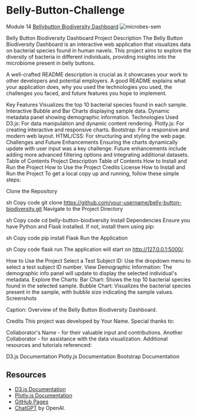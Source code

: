 # Belly-Button-Challenge
Module 14 
[Bellybutton Biodiversity Dashboard](http://127.0.0.1:5500/index.html)
![microbes-sem](https://github.com/KrissinaW/Belly-Button-Challenge/assets/162597320/ee44335b-799d-497b-8858-d981e5f5895a)


Belly Button Biodiversity Dashboard
Project Description
The Belly Button Biodiversity Dashboard is an interactive web application that visualizes data on bacterial species found in human navels. This project aims to explore the diversity of bacteria in different individuals, providing insights into the microbiome present in belly buttons.

A well-crafted README description is crucial as it showcases your work to other developers and potential employers. A good README explains what your application does, why you used the technologies you used, the challenges you faced, and future features you hope to implement.

Key Features
Visualizes the top 10 bacterial species found in each sample.
Interactive Bubble and Bar Charts displaying sample data.
Dynamic metadata panel showing demographic information.
Technologies Used
D3.js: For data manipulation and dynamic content rendering.
Plotly.js: For creating interactive and responsive charts.
Bootstrap: For a responsive and modern web layout.
HTML/CSS: For structuring and styling the web page.
Challenges and Future Enhancements
Ensuring the charts dynamically update with user input was a key challenge.
Future enhancements include adding more advanced filtering options and integrating additional datasets.
Table of Contents
Project Description
Table of Contents
How to Install and Run the Project
How to Use the Project
Credits
License
How to Install and Run the Project
To get a local copy up and running, follow these simple steps:

Clone the Repository

sh
Copy code
git clone https://github.com/your-username/belly-button-biodiversity.git
Navigate to the Project Directory

sh
Copy code
cd belly-button-biodiversity
Install Dependencies
Ensure you have Python and Flask installed. If not, install them using pip:

sh
Copy code
pip install Flask
Run the Application

sh
Copy code
flask run
The application will start on http://127.0.0.1:5000/.

How to Use the Project
Select a Test Subject ID: Use the dropdown menu to select a test subject ID number.
View Demographic Information: The demographic info panel will update to display the selected individual's metadata.
Explore the Charts:
Bar Chart: Shows the top 10 bacterial species found in the selected sample.
Bubble Chart: Visualizes the bacterial species present in the sample, with bubble size indicating the sample values.
Screenshots

Caption: Overview of the Belly Button Biodiversity Dashboard.

Credits
This project was developed by Your Name. Special thanks to:

Collaborator's Name - for their valuable input and contributions.
Another Collaborator - for assistance with the data visualization.
Additional resources and tutorials referenced:

D3.js Documentation
Plotly.js Documentation
Bootstrap Documentation

## Resources

- [D3.js Documentation](https://d3js.org/)
- [Plotly.js Documentation](https://plotly.com/javascript/)
- [GitHub Pages](https://pages.github.com/)
- [ChatGPT](https://openai.com/chatgpt) by OpenAI.




